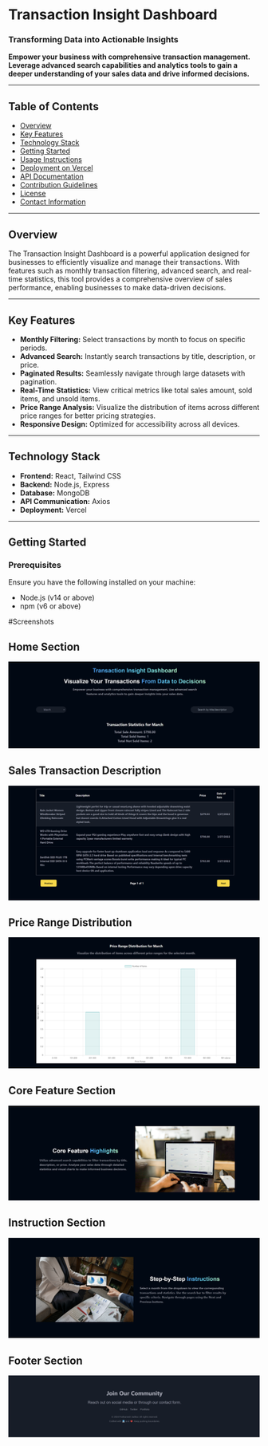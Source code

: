 # Transaction Insight Dashboard

### Transforming Data into Actionable Insights

**Empower your business with comprehensive transaction management. Leverage advanced search capabilities and analytics tools to gain a deeper understanding of your sales data and drive informed decisions.**

---

## Table of Contents

- [Overview](#overview)
- [Key Features](#key-features)
- [Technology Stack](#technology-stack)
- [Getting Started](#getting-started)
- [Usage Instructions](#usage-instructions)
- [Deployment on Vercel](#deployment-on-vercel)
- [API Documentation](#api-documentation)
- [Contribution Guidelines](#contribution-guidelines)
- [License](#license)
- [Contact Information](#contact-information)

---

## Overview

The Transaction Insight Dashboard is a powerful application designed for businesses to efficiently visualize and manage their transactions. With features such as monthly transaction filtering, advanced search, and real-time statistics, this tool provides a comprehensive overview of sales performance, enabling businesses to make data-driven decisions.

---

## Key Features

- **Monthly Filtering:** Select transactions by month to focus on specific periods.
- **Advanced Search:** Instantly search transactions by title, description, or price.
- **Paginated Results:** Seamlessly navigate through large datasets with pagination.
- **Real-Time Statistics:** View critical metrics like total sales amount, sold items, and unsold items.
- **Price Range Analysis:** Visualize the distribution of items across different price ranges for better pricing strategies.
- **Responsive Design:** Optimized for accessibility across all devices.

---

## Technology Stack

- **Frontend:** React, Tailwind CSS
- **Backend:** Node.js, Express
- **Database:** MongoDB
- **API Communication:** Axios
- **Deployment:** Vercel

---

## Getting Started

### Prerequisites

Ensure you have the following installed on your machine:

- Node.js (v14 or above)
- npm (v6 or above)

#Screenshots

## Home Section
<div>
      <img src="https://github.com/pratham0709/Roxiler---Assignment/blob/main/src/assets/images/1.png" alt="Project Banner">
</div>

## Sales Transaction Description
<div>
      <img src="https://github.com/pratham0709/Roxiler---Assignment/blob/main/src/assets/images/2.png" alt="Project Banner">
</div>

## Price Range Distribution
<div>
      <img src="https://github.com/pratham0709/Roxiler---Assignment/blob/main/src/assets/images/3.png" alt="Project Banner">
</div>

## Core Feature Section
<div>
      <img src="https://github.com/pratham0709/Roxiler---Assignment/blob/main/src/assets/images/4.png" alt="Project Banner">
</div>

## Instruction Section
<div>
      <img src="https://github.com/pratham0709/Roxiler---Assignment/blob/main/src/assets/images/5.png" alt="Project Banner">
</div>

## Footer Section
<div>
      <img src="https://github.com/pratham0709/Roxiler---Assignment/blob/main/src/assets/images/6.png" alt="Project Banner">
</div>
